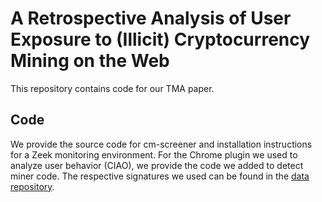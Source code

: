 # A Retrospective Analysis of User Exposure to (Illicit) Cryptocurrency Mining on the Web

This repository contains code for our TMA paper.

## Code

We provide the source code for cm-screener and installation instructions for a Zeek monitoring environment. For the Chrome plugin we used to analyze user behavior (CIAO), we provide the code we added to detect miner code. The respective signatures we used can be found in the [data repository](https://github.com/retrocryptomining/data).
